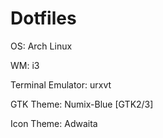 # Dotfiles

OS: Arch Linux

WM: i3

Terminal Emulator: urxvt

GTK Theme: Numix-Blue [GTK2/3]

Icon Theme: Adwaita
